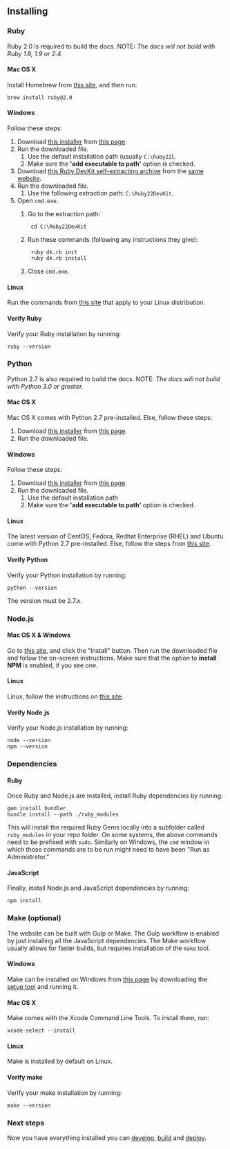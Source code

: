 ## Installing

### Ruby

Ruby 2.0 is required to build the docs. NOTE: *The docs will not build with Ruby 1.8, 1.9 or 2.4.*

#### Mac OS X

Install Homebrew from [this site][homebrew], and then run:

    brew install ruby@2.0

#### Windows

Follow these steps:

1. Download [this installer][ruby_installer] from [this page][ruby_downloads].
2. Run the downloaded file.
    1. Use the default installation path (usually `C:\Ruby22`).
    1. Make sure the **'add executable to path'** option is checked.
3. Download [this Ruby DevKit self-extracting archive][ruby_devkit] from the [same website][ruby_downloads].
4. Run the downloaded file.
    1. Use the following extraction path: `C:\Ruby22DevKit`.
5. Open `cmd.exe`.
    1. Go to the extraction path:

            cd C:\Ruby22DevKit
    1. Run these commands (following any instructions they give):

            ruby dk.rb init
            ruby dk.rb install
    1. Close `cmd.exe`.

#### Linux

Run the commands from [this site][ruby_linux] that apply to your Linux distribution.

#### Verify Ruby

Verify your Ruby installation by running:

    ruby --version

### Python

Python 2.7 is also required to build the docs. NOTE: *The docs will not build with Python 3.0 or greater.*

#### Mac OS X

Mac OS X comes with Python 2.7 pre-installed. Else, follow these steps:

1. Download [this installer][python_installer_mac] from [this page][python_downloads].
2. Run the downloaded file.

#### Windows

Follow these steps:

1. Download [this installer][python_installer_windows] from [this page][python_downloads].
2. Run the downloaded file.
   1. Use the default installation path
   1. Make sure the **'add executable to path'** option is checked.

#### Linux

The latest version of CentOS, Fedora, Redhat Enterprise (RHEL) and Ubuntu come with Python 2.7 pre-installed. Else, follow the steps from [this site][python_linux].

#### Verify Python

Verify your Python installation by running:

    python --version

The version must be 2.7.x.

### Node.js

#### Mac OS X &amp; Windows

Go to [this site][nodejs], and click the "Install" button. Then run the downloaded file and follow the on-screen instructions. Make sure that the option to **install NPM** is enabled, if you see one.

#### Linux

Linux, follow the instructions on [this site][linux_node].

#### Verify Node.js

Verify your Node.js installation by running:

    node --version
    npm --version

### Dependencies

#### Ruby

Once Ruby and Node.js are installed, install Ruby dependencies by running:

    gem install bundler
    bundle install --path ./ruby_modules

This will install the required Ruby Gems locally into a subfolder called `ruby_modules` in your repo folder. On some systems, the above commands need to be prefixed with `sudo`. Similarly on Windows, the `cmd` window in which those commands are to be run might need to have been "Run as Administrator."

#### JavaScript

Finally, install Node.js and JavaScript dependencies by running:

    npm install

### Make (optional)

The website can be built with Gulp or Make. The Gulp workflow is enabled by just installing all the JavaScript dependencies. The Make workflow usually allows for faster builds, but requires installation of the `make` tool.

#### Windows

Make can be installed on Windows from [this page][make_page] by downloading the [setup tool][make_setup] and running it.

#### Mac OS X

Make comes with the Xcode Command Line Tools. To install them, run:

    xcode-select --install

#### Linux

Make is installed by default on Linux.

#### Verify make

Verify your make installation by running:

    make --version

### Next steps

Now you have everything installed you can [develop](developing-the-website.md), [build](building-the-website.md) and [deploy](deploying-the-website.md).

[ruby_linux]: https://www.ruby-lang.org/en/documentation/installation/#package-management-systems
[homebrew]: http://brew.sh/
[linux_node]: https://nodesource.com/blog/nodejs-v012-iojs-and-the-nodesource-linux-repositories#installing-node-js-v0-12
[ruby_downloads]: http://rubyinstaller.org/downloads/
[ruby_installer]: http://dl.bintray.com/oneclick/rubyinstaller/rubyinstaller-2.2.3.exe
[ruby_devkit]: http://dl.bintray.com/oneclick/rubyinstaller/DevKit-mingw64-32-4.7.2-20130224-1151-sfx.exe
[nodejs]: https://nodejs.org/
[python_downloads]: https://www.python.org/downloads/release/python-2711/
[python_installer_mac]: https://www.python.org/ftp/python/2.7.11/python-2.7.11-macosx10.6.pkg
[python_installer_windows]: https://www.python.org/ftp/python/2.7.11/python-2.7.11.amd64.msi
[python_linux]: http://docs.python-guide.org/en/latest/starting/install/linux/
[make_page]: http://gnuwin32.sourceforge.net/packages/make.htm
[make_setup]: http://gnuwin32.sourceforge.net/downlinks/make.php
